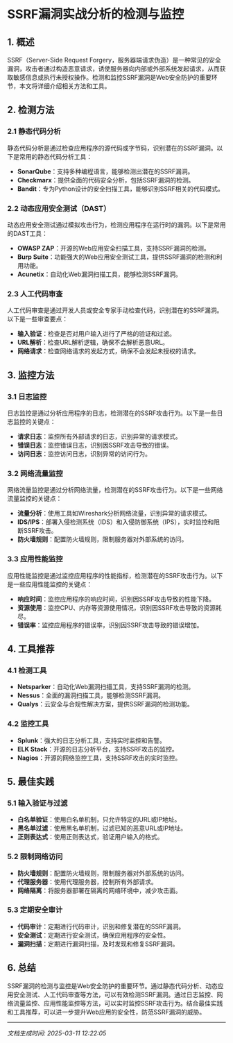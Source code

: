 # SSRF漏洞实战分析的检测与监控

## 1. 概述

SSRF（Server-Side Request Forgery，服务器端请求伪造）是一种常见的安全漏洞，攻击者通过构造恶意请求，诱使服务器向内部或外部系统发起请求，从而获取敏感信息或执行未授权操作。检测和监控SSRF漏洞是Web安全防护的重要环节，本文将详细介绍相关方法和工具。

## 2. 检测方法

### 2.1 静态代码分析

静态代码分析是通过检查应用程序的源代码或字节码，识别潜在的SSRF漏洞。以下是常用的静态代码分析工具：

- **SonarQube**：支持多种编程语言，能够检测出潜在的SSRF漏洞。
- **Checkmarx**：提供全面的代码安全分析，包括SSRF漏洞的检测。
- **Bandit**：专为Python设计的安全扫描工具，能够识别SSRF相关的代码模式。

### 2.2 动态应用安全测试（DAST）

动态应用安全测试通过模拟攻击行为，检测应用程序在运行时的漏洞。以下是常用的DAST工具：

- **OWASP ZAP**：开源的Web应用安全扫描工具，支持SSRF漏洞的检测。
- **Burp Suite**：功能强大的Web应用安全测试工具，提供SSRF漏洞的检测和利用功能。
- **Acunetix**：自动化Web漏洞扫描工具，能够检测SSRF漏洞。

### 2.3 人工代码审查

人工代码审查是通过开发人员或安全专家手动检查代码，识别潜在的SSRF漏洞。以下是一些审查要点：

- **输入验证**：检查是否对用户输入进行了严格的验证和过滤。
- **URL解析**：检查URL解析逻辑，确保不会解析恶意URL。
- **网络请求**：检查网络请求的发起方式，确保不会发起未授权的请求。

## 3. 监控方法

### 3.1 日志监控

日志监控是通过分析应用程序的日志，检测潜在的SSRF攻击行为。以下是一些日志监控的关键点：

- **请求日志**：监控所有外部请求的日志，识别异常的请求模式。
- **错误日志**：监控错误日志，识别因SSRF攻击导致的错误。
- **访问日志**：监控访问日志，识别异常的访问行为。

### 3.2 网络流量监控

网络流量监控是通过分析网络流量，检测潜在的SSRF攻击行为。以下是一些网络流量监控的关键点：

- **流量分析**：使用工具如Wireshark分析网络流量，识别异常的请求模式。
- **IDS/IPS**：部署入侵检测系统（IDS）和入侵防御系统（IPS），实时监控和阻断SSRF攻击。
- **防火墙规则**：配置防火墙规则，限制服务器对外部系统的访问。

### 3.3 应用性能监控

应用性能监控是通过监控应用程序的性能指标，检测潜在的SSRF攻击行为。以下是一些应用性能监控的关键点：

- **响应时间**：监控应用程序的响应时间，识别因SSRF攻击导致的性能下降。
- **资源使用**：监控CPU、内存等资源使用情况，识别因SSRF攻击导致的资源耗尽。
- **错误率**：监控应用程序的错误率，识别因SSRF攻击导致的错误增加。

## 4. 工具推荐

### 4.1 检测工具

- **Netsparker**：自动化Web漏洞扫描工具，支持SSRF漏洞的检测。
- **Nessus**：全面的漏洞扫描工具，能够检测SSRF漏洞。
- **Qualys**：云安全与合规性解决方案，提供SSRF漏洞的检测功能。

### 4.2 监控工具

- **Splunk**：强大的日志分析工具，支持实时监控和告警。
- **ELK Stack**：开源的日志分析平台，支持SSRF攻击的监控。
- **Nagios**：开源的网络监控工具，支持SSRF攻击的实时监控。

## 5. 最佳实践

### 5.1 输入验证与过滤

- **白名单验证**：使用白名单机制，只允许特定的URL或IP地址。
- **黑名单过滤**：使用黑名单机制，过滤已知的恶意URL或IP地址。
- **正则表达式**：使用正则表达式，验证用户输入的格式。

### 5.2 限制网络访问

- **防火墙规则**：配置防火墙规则，限制服务器对外部系统的访问。
- **代理服务器**：使用代理服务器，控制所有外部请求。
- **网络隔离**：将服务器部署在隔离的网络环境中，减少攻击面。

### 5.3 定期安全审计

- **代码审计**：定期进行代码审计，识别和修复潜在的SSRF漏洞。
- **安全测试**：定期进行安全测试，确保应用程序的安全性。
- **漏洞扫描**：定期进行漏洞扫描，及时发现和修复SSRF漏洞。

## 6. 总结

SSRF漏洞的检测与监控是Web安全防护的重要环节。通过静态代码分析、动态应用安全测试、人工代码审查等方法，可以有效检测SSRF漏洞。通过日志监控、网络流量监控、应用性能监控等方法，可以实时监控SSRF攻击行为。结合最佳实践和工具推荐，可以进一步提升Web应用的安全性，防范SSRF漏洞的威胁。

---

*文档生成时间: 2025-03-11 12:22:05*
